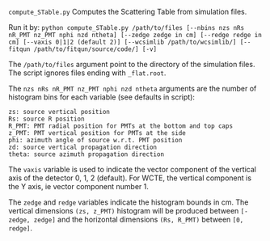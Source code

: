 `compute_STable.py` Computes the Scattering Table from simulation files. 

Run it by: `python compute_STable.py /path/to/files [--nbins nzs nRs nR_PMT nz_PMT nphi nzd ntheta] [--zedge zedge in cm] [--redge redge in cm] [--vaxis 0|1|2 (default 2)] [--wcsimlib /path/to/wcsimlib/] [--fitqun /path/to/fitqun/source/code/] [-v]`

The `/path/to/files` argument point to the directory of the simulation files. The script ignores files ending with `_flat.root`.

The `nzs nRs nR_PMT nz_PMT nphi nzd ntheta` arguments are the number of histogram bins for each variable (see defaults in script):
```
zs: source vertical position
Rs: source R position
R_PMT: PMT radial position for PMTs at the bottom and top caps
z_PMT: PMT vertical position for PMTs at the side
phi: azimuth angle of source w.r.t. PMT position
zd: source vertical propagation direction 
theta: source azimuth propagation direction
```

The `vaxis` variable is used to indicate the vector component of the vertical axis of the detector 0, 1, 2 (default). For WCTE, the vertical component is the Y axis, ie vector component number 1.

The `zedge` and `redge` variables indicate the histogram bounds in cm. The vertical dimensions `(zs, z_PMT)` histogram will be produced between `[-zedge, zedge]` and the horizontal dimensions `(Rs, R_PMT)` between `[0, redge]`.
